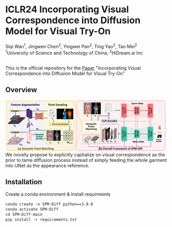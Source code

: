 <h1>ICLR24 Incorporating Visual Correspondence into Diffusion Model for Visual Try-On</h1>
<div>
    <a>Siqi Wan</a><sup>1</sup>,
    <a>Jingwen Chen</a><sup>2</sup>,
    <a>Yingwei Pan</a><sup>2</sup>,
    <a>Ting Yao</a><sup>2</sup>,
    <a>Tao Mei</a><sup>2</sup>
</div>
<div>
    <sup>1</sup>University of Science and Technology of China; <sup>2</sup>HiDream.ai Inc
</div>
</br>

This is the official repository for the 
[Paper](*) 
"Incorporating Visual Correspondence into Diffusion Model for Visual Try-On"

## Overview
![](image.png "Overview of our approach")
We novelly propose to explicitly capitalize
on visual correspondence as the prior to tame diffusion process instead of simply
feeding the whole garment into UNet as the appearance reference.

## Installation
Create a conda environment & Install requirments
```
conda create -n SPM-Diff python==3.9.0
conda activate SPM-Diff
cd SPM-Diff-main 
pip install -r requirements.txt
```
## 

